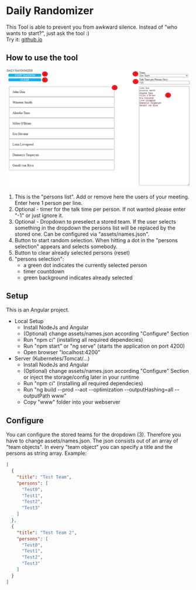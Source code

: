 # Daily Randomizer #

This Tool is able to prevent you from awkward silence. Instead of "who wants to start?", just ask the tool :)
<br>
Try it:
[github.io](https://frogger1993.github.io/daily/)

## How to use the tool ##
![alt text](ui.png)
1) This is the "persons list". Add or remove here the users of your meeting. Enter here 1 person per line.
2) Optional - timer for the talk time per person. If not wanted please enter "-1" or just ignore it.
3) Optional - Dropdown to preselect a stored team. If the user selects something in the dropdown the persons list will be replaced by the stored one. Can be configured via "assets/names.json".
4) Button to start random selection. When hitting a dot in the "persons selection" appears and selects somebody.
5) Button to clear already selected persons (reset)
6) "persons selection":
    - a green dot indicates the currently selected person
    - timer countdown
    - green background indicates already selected

## Setup ##
This is an Angular project.
- Local Setup
    - Install NodeJs and Angular
    - (Optional) change assets/names.json according "Configure" Section
    - Run "npm ci" (installing all required dependecies)
    - Run "npm start" or "ng serve" (starts the application on port 4200)
    - Open browser "localhost:4200"
- Server (Kubernetes/Tomcat/...)
    - Install NodeJs and Angular
    - (Optional) change assets/names.json according "Configure" Section or inject the storage/config later in your runtime
    - Run "npm ci" (installing all required dependecies)
    - Run "ng build --prod --aot --optimization --outputHashing=all --outputPath www"
    - Copy "www" folder into your webserver

## Configure ##
You can configure the stored teams for the dropdown (3). Therefore you have to change assets/names.json.
The json consists out of an array of "team objects". In every "team object" you can specify a title and the persons as string array.
Example:

```json
[
  {
    "title": "Test Team",
    "persons": [
      "Test0",
      "Test1",
      "Test2",
      "Test3"
    ]
  },
  {
    "title": "Test Team 2",
    "persons": [
      "Test0",
      "Test1",
      "Test2",
      "Test3"
    ]
  }
]
````


